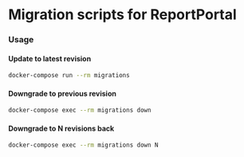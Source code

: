 # Migration scripts for ReportPortal

### Usage

#### Update to latest revision
```sh
docker-compose run --rm migrations
```

#### Downgrade to previous revision
```sh
docker-compose exec --rm migrations down
```

#### Downgrade to N revisions back
```sh
docker-compose exec --rm migrations down N
```
